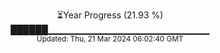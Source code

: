 <p align="center">
⏳Year Progress (21.93 %)<br>
██████▁▁▁▁▁▁▁▁▁▁▁▁▁▁▁▁▁▁▁▁▁▁▁▁ <br>
<sub>Updated: Thu, 21 Mar 2024 06:02:40 GMT</sub>
</p>


